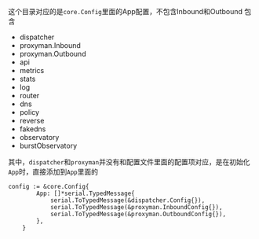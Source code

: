 这个目录对应的是`core.Config`里面的App配置，不包含Inbound和Outbound
包含
- dispatcher
- proxyman.Inbound
- proxyman.Outbound
- api
- metrics
- stats
- log
- router
- dns
- policy
- reverse
- fakedns
- observatory
- burstObservatory  

其中，`dispatcher`和`proxyman`并没有和配置文件里面的配置项对应，是在初始化`App`时，直接添加到`App`里面的
```
config := &core.Config{
		App: []*serial.TypedMessage{
			serial.ToTypedMessage(&dispatcher.Config{}),
			serial.ToTypedMessage(&proxyman.InboundConfig{}),
			serial.ToTypedMessage(&proxyman.OutboundConfig{}),
		},
	}
```




